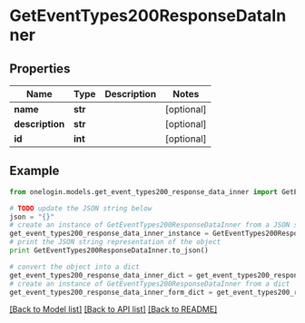 # GetEventTypes200ResponseDataInner


## Properties
Name | Type | Description | Notes
------------ | ------------- | ------------- | -------------
**name** | **str** |  | [optional] 
**description** | **str** |  | [optional] 
**id** | **int** |  | [optional] 

## Example

```python
from onelogin.models.get_event_types200_response_data_inner import GetEventTypes200ResponseDataInner

# TODO update the JSON string below
json = "{}"
# create an instance of GetEventTypes200ResponseDataInner from a JSON string
get_event_types200_response_data_inner_instance = GetEventTypes200ResponseDataInner.from_json(json)
# print the JSON string representation of the object
print GetEventTypes200ResponseDataInner.to_json()

# convert the object into a dict
get_event_types200_response_data_inner_dict = get_event_types200_response_data_inner_instance.to_dict()
# create an instance of GetEventTypes200ResponseDataInner from a dict
get_event_types200_response_data_inner_form_dict = get_event_types200_response_data_inner.from_dict(get_event_types200_response_data_inner_dict)
```
[[Back to Model list]](../README.md#documentation-for-models) [[Back to API list]](../README.md#documentation-for-api-endpoints) [[Back to README]](../README.md)


